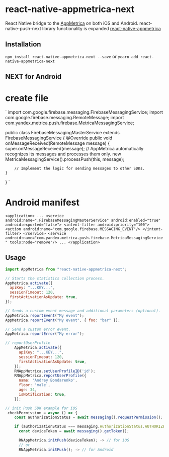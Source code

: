 # react-native-appmetrica-next

React Native bridge to the [AppMetrica](https://appmetrica.yandex.com/) on both iOS and Android.
react-native-push-next library functionality is expanded [react-native-appmetrica](https://github.com/yandexmobile/react-native-appmetrica)

## Installation

`npm install react-native-appmetrica-next --save`
or
`yearn add react-native-appmetrica-next`

## NEXT for Android

# create file

`
import com.google.firebase.messaging.FirebaseMessagingService;
import com.google.firebase.messaging.RemoteMessage;
import com.yandex.metrica.push.firebase.MetricaMessagingService;

public class FirebaseMessagingMasterService extends FirebaseMessagingService {
@Override
public void onMessageReceived(RemoteMessage message) {
super.onMessageReceived(message);
// AppMetrica automatically recognizes its messages and processes them only.
new MetricaMessagingService().processPush(this, message);

        // Implement the logic for sending messages to other SDKs.
    }

}
`

# Android manifest

`<application> ... <service android:name=".FirebaseMessagingMasterService" android:enabled="true" android:exported="false"> <intent-filter android:priority="100"> <action android:name="com.google.firebase.MESSAGING_EVENT"/> </intent-filter> </service> <service android:name="com.yandex.metrica.push.firebase.MetricaMessagingService" tools:node="remove"/> ... </application> `

## Usage

```js
import AppMetrica from "react-native-appmetrica-next";

// Starts the statistics collection process.
AppMetrica.activate({
  apiKey: "...KEY...",
  sessionTimeout: 120,
  firstActivationAsUpdate: true,
});

// Sends a custom event message and additional parameters (optional).
AppMetrica.reportEvent("My event");
AppMetrica.reportEvent("My event", { foo: "bar" });

// Send a custom error event.
AppMetrica.reportError("My error");

// reportUserProfile
    AppMetrica.activate({
      apiKey: "...KEY...",
      sessionTimeout: 120,
      firstActivationAsUpdate: true,
    });
    RNAppMetrica.setUserProfileID('id');
    RNAppMetrica.reportUserProfile({
      name: 'Andrey Bondarenko',
      floor: 'male',
      age: 34,
      isNotification: true,
    });

// init Push SDK example for iOS
 checkPermission = async () => {
    const authorizationStatus = await messaging().requestPermission();

    if (authorizationStatus === messaging.AuthorizationStatus.AUTHORIZED) {
      const deviceToken = await messaging().getToken();

      RNAppMetrica.initPush(deviceToken); -> // for iOS
      // or
      RNAppMetrica.initPush(); -> // for Android

```
